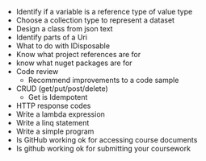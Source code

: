 * Identify if a variable is a reference type of value type
* Choose a collection type to represent a dataset
* Design a class from json text
* Identify parts of a Uri
* What to do with IDisposable
* Know what project references are for
* know what nuget packages are for
* Code review
  * Recommend improvements to a code sample
* CRUD (get/put/post/delete)
  * Get is Idempotent
* HTTP response codes
* Write a lambda expression
* Write a linq statement
* Write a simple program
* Is GitHub working ok for accessing course documents
* Is github working ok for submitting your coursework